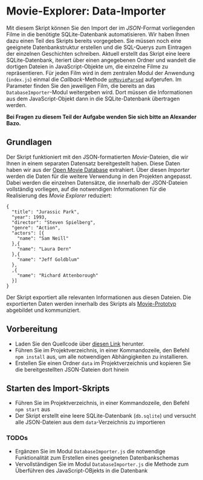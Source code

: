 # Movie-Explorer: Data-Importer

Mit diesem Skript können Sie den Import der im *JSON*-Format vorliegenden Filme in die benötigte SQLite-Datenbank automatisieren. Wir haben Ihnen dazu einen Teil des Skripts bereits vorgegeben. Sie müssen noch eine geeignete Datenbankstruktur erstellen und die SQL-Querys zum Eintragen der einzelnen Geschichten schreiben. Aktuell erstellt das Skript eine leere SQLite-Datenbank, iteriert über einen angegebenen Ordner und wandelt die dortigen Dateien in JavaScript-Objekte um, die einzelne Filme zu repräsentieren. Für jeden Film wird in dem zentralen Modul der Anwendung (`index.js`) einmal die *Callback*-Methode [`onMovieParsed`](hhttps://github.com/Webtechnologien-Regensburg/Movie-Explorer-Data-Importer/blob/7d654d74ccb324b71b97fab1401cccea78942380/index.js#L9) aufgerufen. Im Parameter finden Sie den jeweiligen Film, die bereits an das `DatabaseImporter`-Modul weitergeben wird. Dort müssen die Informationen aus dem JavaScript-Objekt dann in die SQLite-Datenbank übertragen werden.

**Bei Fragen zu diesem Teil der Aufgabe wenden Sie sich bitte an Alexander Bazo.**

## Grundlagen

Der Skript funktioniert mit den JSON-formatierten *Movie*-Dateien, die wir Ihnen in einem separaten Datensatz bereitgestellt haben. Diese Daten haben wir aus der [Open Movie Database](https://www.omdbapi.com/) extrahiert. Über diesen _Importer_ werden die Daten für die weitere Verwendung in den Projekten angepasst. Dabei werden die einzelnen Datensätze, die innerhalb der JSON-Dateien vollständig vorliegen, auf die notwendigen Informationen für die Realisierung des _Movie Explorer_ reduziert:

```
{ 
  "title": "Jurassic Park", 
  "year": 1993, 
  "director": "Steven Spielberg", 
  "genre": "Action",
  "actors": [{
    "name": "Sam Neill"
  },{
    "name": "Laura Dern"
  },{
    "name": "Jeff Goldblum"
  },
  ,{
    "name": "Richard Attenborough"
  }]
}
```

Der Skript exportiert alle relevanten Informationen aus diesen Dateien. Die exportierten Daten werden innerhalb des Skripts als [Movie-Prototyp](https://github.com/Webtechnologien-Regensburg/Movie-Explorer-Data-Importer/blob/7d654d74ccb324b71b97fab1401cccea78942380/lib/MovieParser.js#L14) abgebildet und kommuniziert.

## Vorbereitung

- Laden Sie den Quellcode über [diesen Link](https://github.com/Webtechnologien-Regensburg/Movie-Explorer-Data-Importer/archive/refs/heads/master.zip) herunter. 
- Führen Sie im Projektverzeichnis, in einer Kommandozeile, den Befehl `npm install` aus, um alle notwendigen Abhängigkeiten zu installieren.
- Erstellen Sie einen Ordner `data` im Projektverzeichnis und kopieren Sie die bereitgestellten JSON-Dateien dort hinein

## Starten des Import-Skripts

- Führen Sie im Projektverzeichnis, in einer Kommandozeile, den Befehl `npm start` aus
- Der Skript erstellt eine leere SQLite-Datenbank (`db.sqlite`) und versucht alle JSON-Dateien aus dem `data`-Verzeichnis zu importieren

### TODOs

- Ergänzen Sie im Modul `DatabaseImporter.js` die notwendige Funktionalität zum Erstellen eines geeigneten Datenbankschemas
- Vervollständigen Sie im Modul `DatabaseImporter.js` die Methode zum Überführen des JavaScript-OBjekts in die Datenbank
